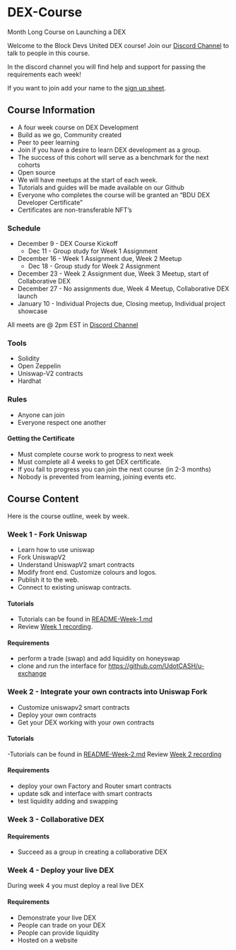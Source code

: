 # DEX-Course
Month Long Course on Launching a DEX

Welcome to the Block Devs United DEX course! Join our [Discord Channel](https://discord.gg/TbxvYAnW) to talk to people in this course.

In the discord channel you will find help and support for passing the requirements each week!

If you want to join add your name to the [sign up sheet](https://docs.google.com/spreadsheets/d/1eId4kSdyB9etus7olKXw-veHGL11G8kN5flNoBjn78o/edit?usp=sharing). 

## Course Information

* A four week course on DEX Development
* Build as we go, Community created
* Peer to peer learning
* Join if you have a desire to learn DEX development as a group.
* The success of this cohort will serve as a benchmark for the next cohorts
* Open source
* We will have meetups at the start of each week.
* Tutorials and guides will be made available on our Github
* Everyone who completes the course will be granted an “BDU DEX Developer Certificate”
* Certificates are non-transferable NFT’s

### Schedule
* December 9 - DEX Course Kickoff
  - Dec 11 - Group study for Week 1 Assignment
* December 16 - Week 1 Assignment due, Week 2 Meetup
  - Dec 18 - Group study for Week 2 Assignment
* December 23 - Week 2 Assignment due, Week 3 Meetup, start of Collaborative DEX
* December 27 - No assignments due, Week 4 Meetup, Collaborative DEX launch
* January 10 - Individual Projects due, Closing meetup, Individual project showcase

All meets are @ 2pm EST in [Discord Channel](https://discord.gg/TbxvYAnW)

### Tools
* Solidity
* Open Zeppelin
* Uniswap-V2 contracts
* Hardhat

### Rules
* Anyone can join
* Everyone respect one another

#### Getting the Certificate
* Must complete course work to progress to next week
* Must complete all 4 weeks to get DEX certificate.
* If you fail to progress you can join the next course (in 2-3 months)
* Nobody is prevented from learning, joining events etc.

## Course Content
Here is the course outline, week by week.

### Week 1 - Fork Uniswap

* Learn how to use uniswap
* Fork UniswapV2
* Understand UniswapV2 smart contracts
* Modify front end. Customize colours and logos. 
* Publish it to the web. 
* Connect to existing uniswap contracts.

#### Tutorials 
- Tutorials can be found in [README-Week-1.md](README-Week-1.md) 
- Review [Week 1 recording](https://drive.google.com/drive/folders/1-R8xd1Q7K2JD0TcfVp4BzEk-e__PiCKW).

#### Requirements
- perform a trade (swap) and add liquidity on honeyswap
- clone and run the interface for https://github.com/UdotCASH/u-exchange

### Week 2 - Integrate your own contracts into Uniswap Fork

* Customize uniswapv2 smart contracts
* Deploy your own contracts
* Get your DEX working with your own contracts 

#### Tutorials
-Tutorials can be found in [README-Week-2.md](README-Week-2.md)
Review [Week 2 recording](https://drive.google.com/drive/folders/1-R8xd1Q7K2JD0TcfVp4BzEk-e__PiCKW)

#### Requirements
- deploy your own Factory and Router smart contracts
- update sdk and interface with smart contracts
- test liquidity adding and swapping 

### Week 3 - Collaborative DEX

#### Requirements
* Succeed as a group in creating a collaborative DEX

### Week 4 - Deploy your live DEX

During week 4 you must deploy a real live DEX

#### Requirements
* Demonstrate your live DEX
* People can trade on your DEX
* People can provide liquidity
* Hosted on a website
